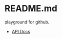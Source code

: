 # README.md

playground for github.

* [API Docs](https://youpong.github.io/playground/docs/html)


